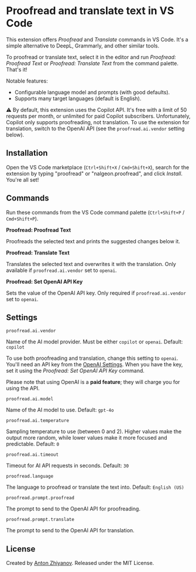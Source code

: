 # Proofread and translate text in VS Code

This extension offers _Proofread_ and _Translate_ commands in VS Code. It's a simple alternative to DeepL, Grammarly, and other similar tools.

To proofread or translate text, select it in the editor and run _Proofread: Proofread Text_ or _Proofread: Translate Text_ from the command palette. That's it!

Notable features:

-   Configurable language model and prompts (with good defaults).
-   Supports many target languages (default is English).

⚠️ By default, this extension uses the Copilot API. It's free with a limit of 50 requests per month, or unlimited for paid Copilot subscribers. Unfortunately, Copilot only supports proofreading, not translation. To use the extension for translation, switch to the OpenAI API (see the `proofread.ai.vendor` setting below).

## Installation

Open the VS Code marketplace (`Ctrl+Shift+X` / `Cmd+Shift+X`), search for the extension by typing "proofread" or "nalgeon.proofread", and click _Install_. You're all set!

## Commands

Run these commands from the VS Code command palette (`Ctrl+Shift+P` / `Cmd+Shift+P`).

**Proofread: Proofread Text**

Proofreads the selected text and prints the suggested changes below it.

**Proofread: Translate Text**

Translates the selected text and overwrites it with the translation. Only available if `proofread.ai.vendor` set to `openai`.

**Proofread: Set OpenAI API Key**

Sets the value of the OpenAI API key. Only required if `proofread.ai.vendor` set to `openai`.

## Settings

`proofread.ai.vendor`

Name of the AI model provider. Must be either `copilot` or `openai`. Default: `copilot`

To use both proofreading and translation, change this setting to `openai`. You'll need an API key from the [OpenAI Settings](https://platform.openai.com/account/api-keys). When you have the key, set it using the _Proofread: Set OpenAI API Key_ command.

Please note that using OpenAI is a **paid feature**; they will charge you for using the API.

`proofread.ai.model`

Name of the AI model to use. Default: `gpt-4o`

`proofread.ai.temperature`

Sampling temperature to use (between 0 and 2). Higher values make the output more random, while lower values make it more focused and predictable. Default: `0`

`proofread.ai.timeout`

Timeout for AI API requests in seconds. Default: `30`

`proofread.language`

The language to proofread or translate the text into. Default: `English (US)`

`proofread.prompt.proofread`

The prompt to send to the OpenAI API for proofreading.

`proofread.prompt.translate`

The prompt to send to the OpenAI API for translation.

## License

Created by [Anton Zhiyanov](https://antonz.org/). Released under the MIT License.
